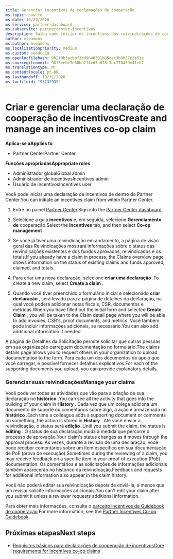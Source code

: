 ```yaml
---
title: Gerenciar incentivos de reclamações de cooperação
ms.topic: how-to
ms.date: 10/29/2020
ms.service: partner-dashboard
ms.subservice: partnercenter-incentives
description: Saiba como iniciar os incentivos das reivindicações de cooperação do Partner Center. Você pode ver todas as atividades da sua reivindicação no Histórico.
author: mseamons
ms.author: mseamons
ms.localizationpriority: medium
ms.custom: seodec18
ms.openlocfilehash: 9b2f0b3acbbf3ad9648301b85cec3b8837e3e51e
ms.sourcegitcommit: 98f5eebe7d08ba214ed5a078f1ac770439e41eb7
ms.translationtype: MT
ms.contentlocale: pt-BR
ms.lasthandoff: 10/31/2020
ms.locfileid: "93132939"
---
```

# <a name="create-and-manage-an-incentives-co-op-claim"></a><span data-ttu-id="b24ca-104">Criar e gerenciar uma declaração de cooperação de incentivos</span><span class="sxs-lookup"><span data-stu-id="b24ca-104">Create and manage an incentives co-op claim</span></span>

<span data-ttu-id="b24ca-105">**Aplica-se a**</span><span class="sxs-lookup"><span data-stu-id="b24ca-105">**Applies to**</span></span>

- <span data-ttu-id="b24ca-106">Partner Center</span><span class="sxs-lookup"><span data-stu-id="b24ca-106">Partner Center</span></span>

<span data-ttu-id="b24ca-107">**Funções apropriadas**</span><span class="sxs-lookup"><span data-stu-id="b24ca-107">**Appropriate roles**</span></span>

- <span data-ttu-id="b24ca-108">Administrador global</span><span class="sxs-lookup"><span data-stu-id="b24ca-108">Global admin</span></span>
- <span data-ttu-id="b24ca-109">Administrador de incentivos</span><span class="sxs-lookup"><span data-stu-id="b24ca-109">Incentives admin</span></span>
- <span data-ttu-id="b24ca-110">Usuário de incentivos</span><span class="sxs-lookup"><span data-stu-id="b24ca-110">Incentives user</span></span>

<span data-ttu-id="b24ca-111">Você pode iniciar uma declaração de incentivos de dentro do Partner Center.</span><span class="sxs-lookup"><span data-stu-id="b24ca-111">You can initiate an incentives claim from within Partner Center.</span></span>

1. <span data-ttu-id="b24ca-112">Entre no painel [Partner Center](https://partner.microsoft.com/dashboard/).</span><span class="sxs-lookup"><span data-stu-id="b24ca-112">Sign into the [Partner Center dashboard](https://partner.microsoft.com/dashboard/).</span></span>

2. <span data-ttu-id="b24ca-113">Selecione a guia **incentivos** e, em seguida, selecione **Gerenciamento de** cooperação.</span><span class="sxs-lookup"><span data-stu-id="b24ca-113">Select the **Incentives** tab, and then select **Co-op management** .</span></span>

3. <span data-ttu-id="b24ca-114">Se você já tiver uma reivindicação em andamento, a página de visão geral das Reivindicações mostrará informações sobre o status das reivindicações existentes e dos fundos aprovados, reivindicados e os totais.</span><span class="sxs-lookup"><span data-stu-id="b24ca-114">If you already have a claim in process, the Claims overview page shows information on the status of existing claims and funds approved, claimed, and totals.</span></span>

4. <span data-ttu-id="b24ca-115">Para criar uma nova declaração, selecione **criar uma declaração** .</span><span class="sxs-lookup"><span data-stu-id="b24ca-115">To create a new claim, select **Create a claim** .</span></span>

5. <span data-ttu-id="b24ca-116">Quando você tiver preenchido o formulário inicial e selecionado **criar declaração** , será levado para a página de detalhes da declaração, na qual você poderá adicionar notas fiscais, CSR, documentos e métricas.</span><span class="sxs-lookup"><span data-stu-id="b24ca-116">When you have filled out the initial form and selected **Create Claim** , you will be taken to the Claim detail page where you will be able to add invoices, CSR's, proof documents, and metrics.</span></span> <span data-ttu-id="b24ca-117">Você também pode incluir informações adicionais, se necessário.</span><span class="sxs-lookup"><span data-stu-id="b24ca-117">You can also add additional information if needed.</span></span>

<span data-ttu-id="b24ca-118">A página de Detalhes da Solicitação permite solicitar que outras pessoas em sua organização carreguem documentação no formulário.</span><span class="sxs-lookup"><span data-stu-id="b24ca-118">The claims details page allows you to request others in your organization to upload documentation to the form.</span></span> <span data-ttu-id="b24ca-119">Para cada um dos documentos de apoio que você carregar, é possível fornecer detalhes explicativos.</span><span class="sxs-lookup"><span data-stu-id="b24ca-119">For each of the supporting documents you upload, you can provide explanatory details.</span></span> 

### <a name="manage-your-claims"></a><span data-ttu-id="b24ca-120">Gerenciar suas reivindicações</span><span class="sxs-lookup"><span data-stu-id="b24ca-120">Manage your claims</span></span>

<span data-ttu-id="b24ca-121">Você pode ver todas as atividades que vão para a criação de sua declaração no **histórico** .</span><span class="sxs-lookup"><span data-stu-id="b24ca-121">You can see all the activity that goes into the building of your claim in **History** .</span></span> <span data-ttu-id="b24ca-122">Cada vez que um colega adiciona um documento de suporte ou comentários sobre algo, a ação é armazenada no **histórico** .</span><span class="sxs-lookup"><span data-stu-id="b24ca-122">Each time a colleague adds a supporting document or comments on something, the action is stored in **History** .</span></span> <span data-ttu-id="b24ca-123">Até você enviar a reivindicação, o status será **edição** .</span><span class="sxs-lookup"><span data-stu-id="b24ca-123">Until you submit the claim, the status is **editing** .</span></span> <span data-ttu-id="b24ca-124">O status de sua declaração muda à medida que percorre o processo de aprovação.</span><span class="sxs-lookup"><span data-stu-id="b24ca-124">Your claim's status changes as it moves through the approval process.</span></span> <span data-ttu-id="b24ca-125">Às vezes, durante a revisão de uma declaração, você pode receber comentários sobre um item específico em sua documentação de PoE (prova de execução).</span><span class="sxs-lookup"><span data-stu-id="b24ca-125">Sometimes during the reviewing of a claim, you may receive feedback on a specific item in your proof of execution (PoE) documentation.</span></span> <span data-ttu-id="b24ca-126">Os comentários e as solicitações de informações adicionais também aparecerão no histórico da reivindicação.</span><span class="sxs-lookup"><span data-stu-id="b24ca-126">Feedback and requests for additional information also appear in the claim history.</span></span>

<span data-ttu-id="b24ca-127">Você não poderá editar sua reivindicação depois de enviá-la, a menos que um revisor solicite informações adicionais.</span><span class="sxs-lookup"><span data-stu-id="b24ca-127">You can't edit your claim after you submit it unless a reviewer requests additional information.</span></span>

<span data-ttu-id="b24ca-128">Para obter mais informações, consulte o [parceiro incentivos de Guidebook de cooperação](https://assetsprod.microsoft.com/co-op-guidebook.pdf).</span><span class="sxs-lookup"><span data-stu-id="b24ca-128">For more information, see the [Partner Incentives Co-op Guidebook](https://assetsprod.microsoft.com/co-op-guidebook.pdf).</span></span>

## <a name="next-steps"></a><span data-ttu-id="b24ca-129">Próximas etapas</span><span class="sxs-lookup"><span data-stu-id="b24ca-129">Next steps</span></span>

- [<span data-ttu-id="b24ca-130">Requisitos básicos para declarações de cooperação de incentivos</span><span class="sxs-lookup"><span data-stu-id="b24ca-130">Core requirements for incentives co-op claims</span></span>](core-requirements.md)